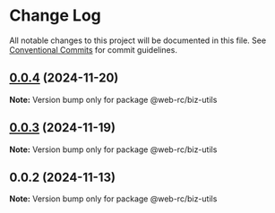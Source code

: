 # Change Log

All notable changes to this project will be documented in this file.
See [Conventional Commits](https://conventionalcommits.org) for commit guidelines.

## [0.0.4](https://github.com/weidyg/web-rc/compare/@web-rc/biz-utils@0.0.3...@web-rc/biz-utils@0.0.4) (2024-11-20)

**Note:** Version bump only for package @web-rc/biz-utils

## [0.0.3](https://github.com/weidyg/web-rc/compare/@web-rc/biz-utils@0.0.2...@web-rc/biz-utils@0.0.3) (2024-11-19)

**Note:** Version bump only for package @web-rc/biz-utils

## 0.0.2 (2024-11-13)

**Note:** Version bump only for package @web-rc/biz-utils
